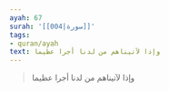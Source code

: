 ```yaml
---
ayah: 67
surah: '[[004|سورة]]'
tags:
- quran/ayah
text: وإذا لآتيناهم من لدنا أجرا عظيما
---
```

> وإذا لآتيناهم من لدنا أجرا عظيما
